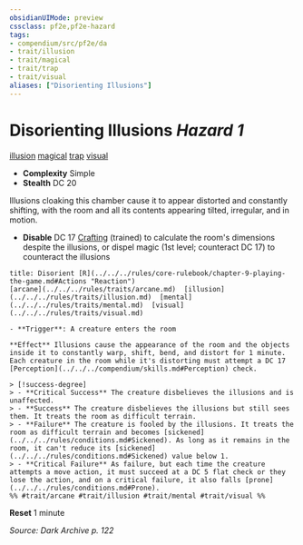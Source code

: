 ```yaml
---
obsidianUIMode: preview
cssclass: pf2e,pf2e-hazard
tags:
- compendium/src/pf2e/da
- trait/illusion
- trait/magical
- trait/trap
- trait/visual
aliases: ["Disorienting Illusions"]
---
```

# Disorienting Illusions *Hazard 1*  
[illusion](../../../rules/traits/illusion.md)  [magical](../../../rules/traits/magical.md)  [trap](../../../rules/traits/trap.md)  [visual](../../../rules/traits/visual.md)  

- **Complexity** Simple
- **Stealth** DC 20  

Illusions cloaking this chamber cause it to appear distorted and constantly shifting, with the room and all its contents appearing tilted, irregular, and in motion.

- **Disable** DC 17 [Crafting](../../skills.md#Crafting) (trained) to calculate the room's dimensions despite the illusions, or dispel magic (1st level; counteract DC 17) to counteract the illusions  
     
```ad-embed-ability
title: Disorient [R](../../../rules/core-rulebook/chapter-9-playing-the-game.md#Actions "Reaction")
[arcane](../../../rules/traits/arcane.md)  [illusion](../../../rules/traits/illusion.md)  [mental](../../../rules/traits/mental.md)  [visual](../../../rules/traits/visual.md)  

- **Trigger**: A creature enters the room

**Effect** Illusions cause the appearance of the room and the objects inside it to constantly warp, shift, bend, and distort for 1 minute. Each creature in the room while it's distorting must attempt a DC 17 [Perception](../../../compendium/skills.md#Perception) check.

> [!success-degree] 
> - **Critical Success** The creature disbelieves the illusions and is unaffected.
> - **Success** The creature disbelieves the illusions but still sees them. It treats the room as difficult terrain.
> - **Failure** The creature is fooled by the illusions. It treats the room as difficult terrain and becomes [sickened](../../../rules/conditions.md#Sickened). As long as it remains in the room, it can't reduce its [sickened](../../../rules/conditions.md#Sickened) value below 1.
> - **Critical Failure** As failure, but each time the creature attempts a move action, it must succeed at a DC 5 flat check or they lose the action, and on a critical failure, it also falls [prone](../../../rules/conditions.md#Prone).  
%% #trait/arcane #trait/illusion #trait/mental #trait/visual %%
```

**Reset** 1 minute  

*Source: Dark Archive p. 122*
